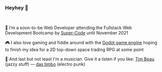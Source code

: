 ### Heyhey 👋
<br>

🌱 I’m a soon-to-be Web Developer attending the Fullstack Web Development Bootcamp by [Super-Code](https://super-code.de/) until November 2021

🎮 I also love gaming and fiddle around with the [Godot game engine](https://godotengine.org/) hoping to finish my idea for a 2D top-down space trading RPG at some point

🎹 And last but not least I'm a musician. Give it a listen if you like: [Tim Beau](https://soundcloud.com/timbeau) (jazzy stuff) — [das timbo](https://soundcloud.com/dastimbo) (electro punk)
